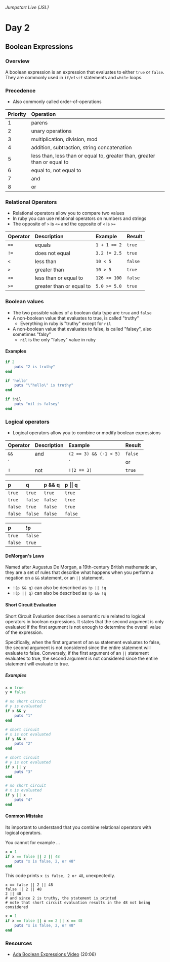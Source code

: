_Jumpstart Live (JSL)_
# Day 2
## Boolean Expressions

### Overview
A boolean expression is an expression that evaluates to either `true` or `false`. They are commonly used in `if/elsif` statements and `while` loops.

### Precedence
* Also commonly called order-of-operations

| __Priority__ | __Operation__ |
| :--- | :--- |
| 1 | parens |
| 2 | unary operations |
| 3 | multiplication, division, mod|
| 4 | addition, subtraction, string concatenation |
| 5 | less than, less than or equal to, greater than, greater than or equal to |
| 6 | equal to, not equal to |
| 7 | and |
| 8 | or |

### Relational Operators
* Relational operators allow you to compare two values
* In ruby you can use relational operators on numbers and strings
* The opposite of `>` is `<=` and the opposite of `<` is `>=`

| __Operator__ | __Description__ | __Example__ | __Result__ |
| :--- | :--- | :--- | :--- |
| `==` | equals | `1 + 1 == 2` | `true` |
| `!=` | does not equal | `3.2 != 2.5` | `true` |
| `<` | less than | `10 < 5` | `false` |
| `>` | greater than | `10 > 5` | `true` |
| `<=` | less than or equal to | `126 <= 100` | `false` |
| `>=` | greater than or equal to | `5.0 >= 5.0` | `true` |
 
### Boolean values
* The two possible values of a boolean data type are `true` and `false`
* A non-boolean value that evaluates to true, is called "truthy"
	* Everything in ruby is "truthy" except for `nil` 
* A non-boolean value that evaluates to false, is called "falsey", also sometimes "falsy"
	* `nil` is the only "falsey" value in ruby

#### Examples
```ruby
if 2
	puts "2 is truthy"
end

if 'hello'
	puts "\"hello\" is truthy"
end

if !nil
	puts "nil is falsey"
end
```

### Logical operators
* Logical operators allow you to combine or modify boolean expressions

| __Operator__ | __Description__ | __Example__ | __Result__ |
| :--- | :--- | :--- | :--- |
| `&&` | and | `(2 == 3) && (-1 < 5)` | `false`|
| `||` | or | `(2 == 3) || (-1 < 5)` | `true` |
| `!` | not | `!(2 == 3)` | `true` |

| __p__ | __q__ | __p && q__ | __p &#124;&#124; q__ |
| :--- | :--- | :--- | :--- |
| `true` | `true` | `true` | `true` |
| `true` | `false` | `false` | `true` |
| `false` | `true` | `false` | `true` |
| `false` | `false` | `false` | `false` |

| __p__ | __!p__ |
| :--- | :--- |
| `true` | `false` |
| `false` | `true` |

#### DeMorgan's Laws
Named after Augustus De Morgan, a 19th-century British mathematician, they are a set of rules that describe what happens when you perform a negation on a `&&` statement, or an `||` statement.
* `!(p && q)` can also be described as `!p || !q`
* `!(p || q)` can also be described as `!p && !q`

#### Short Circuit Evaluation
Short Circuit Evaluation describes a semantic rule related to logical operators in boolean expressions. It states that the second argument is only evaluated if the first argument is not enough to determine the overall value of the expression.

Specifically, when the first argument of an `&&` statement evaluates to false, the second argument is not considered since the entire statement will evaluate to false. Conversely, if the first argument of an `||` statement evaluates to true, the second argument is not considered since the entire statement will evaluate to true.

##### Examples

```ruby
x = true
y = false

# no short circuit
# y is evaluated
if x && y
	puts "1"
end

# short circuit
# x is not evaluated
if y && x
	puts "2"
end

# short circuit
# y is not evaluated
if x || y
	puts "3"
end

# no short circuit
# x is evaluated
if y || x
	puts "4"
end
```

#### Common Mistake
Its important to understand that you combine relational operators with logical operators.

You cannot for example ...

```ruby
x = 1
if x == false || 2 || 48
	puts "x is false, 2, or 48"
end
```

This code prints `x is false, 2 or 48`, unexpectedly. 

```
x == false || 2 || 48
false || 2 || 48
2 || 48
# and since 2 is truthy, the statement is printed
# note that short circuit evaluation results in the 48 not being considered
```

```ruby
x = 1
if x == false || x == 2 || x == 48
	puts "x is false, 2, or 48"
end
```

### Resources
* [Ada Boolean Expressions Video](https://adaacademy.hosted.panopto.com/Panopto/Pages/Viewer.aspx?id=db632849-5d1c-4483-aa7e-cb95ec754490) (20:06)
